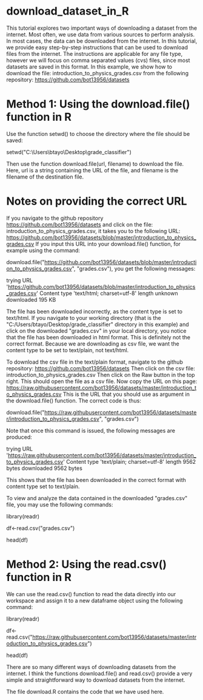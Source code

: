 # download_dataset_in_R

This tutorial explores two important ways of downloading a dataset from the internet. Most often, we use data from various sources to perform analysis. In most cases, the data can be downloaded from the internet. In this tutorial, we provide easy step-by-step instructions that can be used to download files from the internet. The instructions are applicable for any file type, however we will focus on comma separated values (cvs) files, since most datasets are saved in this format. In this example, we show how to download the file: introduction_to_physics_grades.csv from the following repository: https://github.com/bot13956/datasets

# Method 1: Using the download.file() function in R
Use the function setwd() to choose the directory where the file should be saved:

setwd("C:\\Users\\btayo\\Desktop\\grade_classifier")

Then use the function download.file(url, filename) to download the file. Here, url is a string containing the URL of the file, and filename is the filename of the destination file. 

# Notes on providing the correct URL
If you navigate to the github repository https://github.com/bot13956/datasets and click on the file: introduction_to_physics_grades.csv, it takes you to the following URL: https://github.com/bot13956/datasets/blob/master/introduction_to_physics_grades.csv
If you input this URL into your download.file() function, for example using the command:

download.file("https://github.com/bot13956/datasets/blob/master/introduction_to_physics_grades.csv", "grades.csv"), you get the following messages:

trying URL 'https://github.com/bot13956/datasets/blob/master/introduction_to_physics_grades.csv'
Content type 'text/html; charset=utf-8' length unknown
downloaded 195 KB

The file has been downloaded incorrectly, as the content type is set to text/html. If you navigate to your working directory (that is the "C:/Users/btayo/Desktop/grade_classifier" directory in this example) and click on the downloaded "grades.csv" in your local directory, you notice that the file has been downloaded in html format. This is definitely not the correct format.  Because we are downloading as csv file, we want the content type to be set to text/plain, not text/html. 

To download the csv file in the text/plain format, navigate to the github repository: https://github.com/bot13956/datasets
Then click on the csv file: introduction_to_physics_grades.csv 
Then click on the Raw button in the top right. This should open the file as a csv file.
Now copy the URL on this page: https://raw.githubusercontent.com/bot13956/datasets/master/introduction_to_physics_grades.csv
This is the URL that you should use as argument in the download.file() function. The correct code is thus:

download.file("https://raw.githubusercontent.com/bot13956/datasets/master/introduction_to_physics_grades.csv", "grades.csv")

Note that once this command is issued, the following messages are produced:

trying URL 'https://raw.githubusercontent.com/bot13956/datasets/master/introduction_to_physics_grades.csv'
Content type 'text/plain; charset=utf-8' length 9562 bytes
downloaded 9562 bytes

This shows that the file has been downloaded in the correct format with content type set to text/plain. 

To view and analyze the data contained in the downloaded "grades.csv" file, you may use the following commands:

library(readr)

df<-read.csv("grades.csv")

head(df)

# Method 2: Using the read.csv() function in R

We can use the read.csv() function to read the data directly into our workspace and assign it to a new dataframe object using the following command:

library(readr)

df<-read.csv("https://raw.githubusercontent.com/bot13956/datasets/master/introduction_to_physics_grades.csv")

head(df)

There are so many different ways of downloading datasets from the internet. I think the functions download.file() and read.csv() provide a very simple and straightforward way to download datasets from the internet. 

The file download.R contains the code that we have used here.


